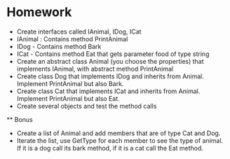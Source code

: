 # Homework
* Create interfaces called IAnimal, IDog, ICat
* IAnimal : Contains method PrintAnimal
* IDog - Contains method Bark
* ICat - Contains method Eat that gets parameter food of type string
* Create an abstract class Animal (you choose the properties) that implements IAnimal, with abstract method PrintAnimal 
* Create class Dog that implements IDog and inherits from Animal. Implement PrintAnimal but also Bark.
* Create class Cat that implements ICat and inherits from Animal. Implement PrintAnimal but also Eat.
* Create several objects and test the method calls

** Bonus
* Create a list of Animal and add members that are of type Cat and Dog. 
* Iterate the list, use GetType for each member to see the type of animal. If it is a dog call its bark method, if it is a cat call the Eat method.

